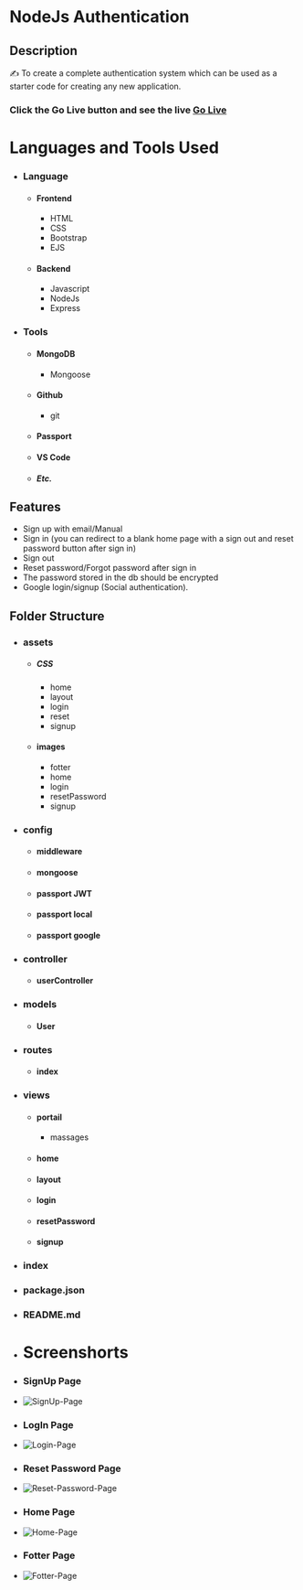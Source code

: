 # NodeJs Authentication

## Description
✍ To create a complete authentication system which can be used as a starter code for creating any new
application.

### Click the Go Live button and see the live  [Go Live](https://nodejs-authentication-66mp.onrender.com)

# Languages and Tools Used
- ### Language
    - #### Frontend
        - HTML
        - CSS
        - Bootstrap
        - EJS
    - #### Backend
        - Javascript
        - NodeJs
        - Express
- ### Tools
    - #### MongoDB
        - Mongoose
    - #### Github
        - git
    - #### Passport
    - #### VS Code
    - ##### Etc.

## Features
- Sign up with email/Manual
- Sign in (you can redirect to a blank home page with a sign out and reset password button
after sign in)
- Sign out
- Reset password/Forgot password after sign in
- The password stored in the db should be encrypted
- Google login/signup (Social authentication).

## Folder Structure
- ### assets
    - ##### CSS
        - home
        - layout
        - login
        - reset
        - signup
    - #### images
        - fotter
        - home
        - login
        - resetPassword
        - signup
- ### config
    - #### middleware
    - #### mongoose
    - #### passport JWT
    - #### passport local
    - #### passport google
- ### controller
    - #### userController
- ### models
    - #### User
- ### routes
    - #### index
- ### views
    - #### portail
        - massages
    - #### home
    - #### layout
    - #### login
    - #### resetPassword
    - #### signup
- ### index
- ### package.json
- ### README.md

- # Screenshorts
- ### SignUp Page
- ![SignUp-Page](./assets/images/signup.png)
- ### LogIn Page
- ![Login-Page](./assets/images/login.png)
- ### Reset Password Page
- ![Reset-Password-Page](./assets/images/resetPassword.png)
- ### Home Page
- ![Home-Page](./assets/images/home.png)
- ### Fotter Page
- ![Fotter-Page](./assets/images/fotter.png)
